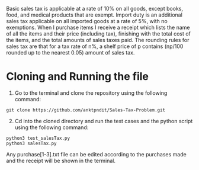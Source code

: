 Basic sales tax is applicable at a rate of 10% on all goods, except books, food, and medical
products that are exempt. Import duty is an additional sales tax
applicable on all imported goods at a rate of 5%, with no exemptions. When I purchase items
I receive a receipt which lists the name of all the items and their price (including tax),
finishing with the total cost of the items,
and the total amounts of sales taxes paid. The rounding rules for sales tax are that for a tax
rate of n%, a shelf price of p contains (np/100 rounded up to the nearest 0.05) amount of
sales tax.

# Cloning and Running the file

1) Go to the terminal and clone the repository using the following command:

```
git clone https://github.com/anktpndit/Sales-Tax-Problem.git 
```

2) Cd into the cloned directory and run the test cases and the python script using the following command:

```
python3 test_salesTax.py 
python3 salesTax.py
```

Any purchase[1-3].txt file can be edited according to the purchases made and the receipt will be shown in the terminal.

